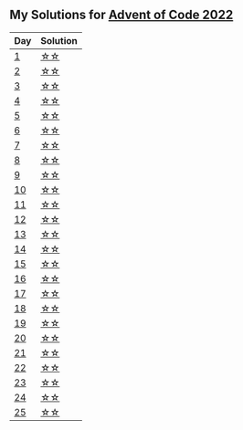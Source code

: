 ## My Solutions for [Advent of Code 2022](https://adventofcode.com/2022/day/1)

| Day                                        | Solution |
| ------------------------------------------ | -------- |
| [1](https://adventofcode.com/2022/day/1)   | [☆☆](1)  |
| [2](https://adventofcode.com/2022/day/2)   | [☆☆](2)  |
| [3](https://adventofcode.com/2022/day/3)   | [☆☆](3)  |
| [4](https://adventofcode.com/2022/day/4)   | [☆☆](4)  |
| [5](https://adventofcode.com/2022/day/5)   | [☆☆](5)  |
| [6](https://adventofcode.com/2022/day/6)   | [☆☆](6)  |
| [7](https://adventofcode.com/2022/day/7)   | [☆☆](7)  |
| [8](https://adventofcode.com/2022/day/8)   | [☆☆](8)  |
| [9](https://adventofcode.com/2022/day/9)   | [☆☆](9)  |
| [10](https://adventofcode.com/2022/day/10) | [☆☆](10) |
| [11](https://adventofcode.com/2022/day/11) | [☆☆](11) |
| [12](https://adventofcode.com/2022/day/12) | [☆☆](12) |
| [13](https://adventofcode.com/2022/day/13) | [☆☆](13) |
| [14](https://adventofcode.com/2022/day/14) | [☆☆](14) |
| [15](https://adventofcode.com/2022/day/15) | [☆☆](15) |
| [16](https://adventofcode.com/2022/day/16) | [☆☆](16) |
| [17](https://adventofcode.com/2022/day/17) | [☆☆](17) |
| [18](https://adventofcode.com/2022/day/18) | [☆☆](18) |
| [19](https://adventofcode.com/2022/day/19) | [☆☆](19) |
| [20](https://adventofcode.com/2022/day/20) | [☆☆](20) |
| [21](https://adventofcode.com/2022/day/21) | [☆☆](21) |
| [22](https://adventofcode.com/2022/day/22) | [☆☆](22) |
| [23](https://adventofcode.com/2022/day/23) | [☆☆](23) |
| [24](https://adventofcode.com/2022/day/24) | [☆☆](24) |
| [25](https://adventofcode.com/2022/day/25) | [☆☆](25) |
